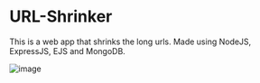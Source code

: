 # URL-Shrinker
This is a web app that shrinks the long urls. Made using NodeJS, ExpressJS, EJS and MongoDB.

![image](https://user-images.githubusercontent.com/90465505/218245700-719e309f-48bd-41a9-914f-1806d744c335.png)
